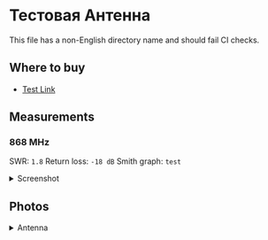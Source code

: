 # Тестовая Антенна

This file has a non-English directory name and should fail CI checks.

## Where to buy

- [Test Link](https://example.com)

## Measurements

### 868 MHz

SWR: `1.8`
Return loss: `-18 dB`
Smith graph: `test`

<details>
<summary>Screenshot</summary>

![test image](images/screenshot.png)

</details>

## Photos

<details>
<summary>Antenna</summary>

![test image](images/antenna_photo.jpg)

</details> 